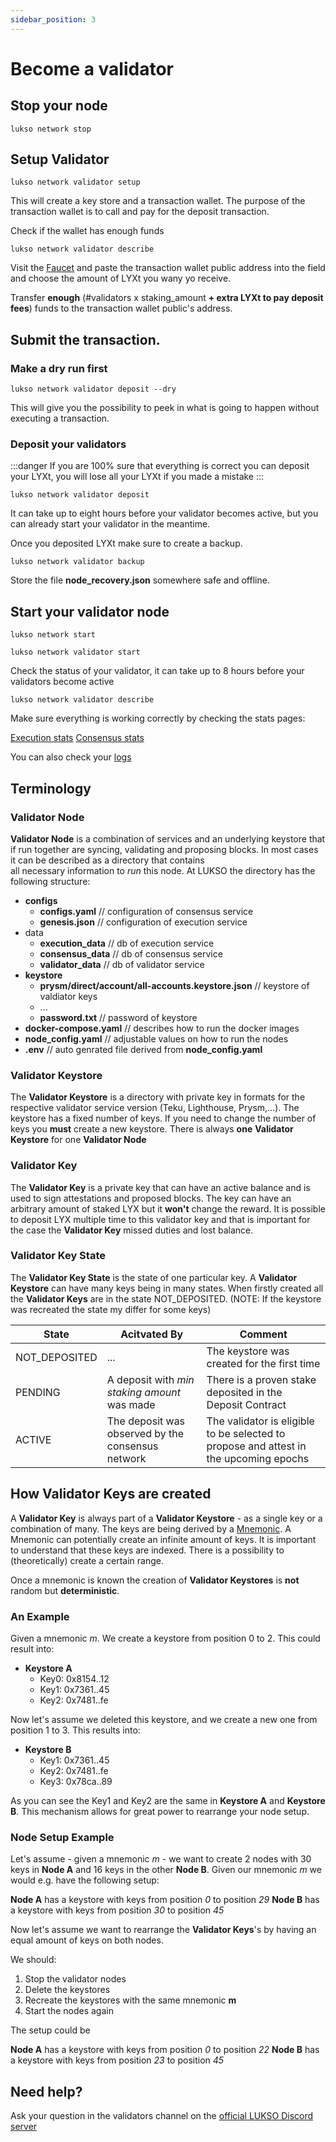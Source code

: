 ```yaml
---
sidebar_position: 3
---
```


# Become a validator

## Stop your node
```
lukso network stop
```

## Setup Validator

 ```
 lukso network validator setup
 ```

 This will create a key store and a transaction wallet. The purpose of the transaction wallet is to call and pay for the deposit transaction. 

Check if the wallet has enough funds

 ```
 lukso network validator describe
 ```

 Visit the [Faucet](https://faucet.l16.lukso.network) and paste the transaction wallet public address into the field and choose the amount of LYXt you wany yo receive.

 Transfer **enough** (#validators x staking_amount **+ extra LYXt to pay deposit fees**) funds to the transaction wallet public's address.

 ## Submit the transaction.

 ### Make a dry run first

 ```
 lukso network validator deposit --dry
 ```

 This will give you the possibility to peek in what is going to happen without executing a transaction.

### Deposit your validators

 :::danger
If you are 100% sure that everything is correct you can deposit your LYXt, you will lose all your LYXt if you made a mistake
 :::

 ```
 lukso network validator deposit
 ```

 It can take up to eight hours before your validator becomes active, but you can already start your validator in the meantime.

 Once you deposited LYXt make sure to create a backup.

 ```
 lukso network validator backup
 ```

 Store the file **node_recovery.json** somewhere safe and offline.

 ## Start your validator node

```
lukso network start
```
```
lukso network validator start
```

Check the status of your validator, it can take up to 8 hours before your validators become active
 ```
 lukso network validator describe
 ```

Make sure everything is working correctly by checking the stats pages:
 
[Execution stats](https://stats.execution.l16.lukso.network)
[Consensus stats](https://stats.execution.l16.lukso.network)

 You can also check your [logs](./l16-logs.md)

 
## Terminology

### Validator Node 

**Validator Node** is a combination of services and an underlying keystore that if run together are 
syncing, validating and proposing blocks. In most cases it can be described as a directory that contains  
all necessary information to *run* this node. At LUKSO the directory has the following structure:

* **configs**
  * **configs.yaml**   // configuration of consensus service
  * **genesis.json**   // configuration of execution service
* data
  * **execution_data**   // db of execution service
  * **consensus_data**   // db of consensus service
  * **validator_data**   // db of validator service
* **keystore** 
  * **prysm/direct/account/all-accounts.keystore.json**     // keystore of valdiator keys
  * ...
  * **password.txt**        // password of keystore
* **docker-compose.yaml** // describes how to run the docker images
* **node_config.yaml**   // adjustable values on how to run the nodes
* **.env**   // auto genrated file derived from **node_config.yaml**


### Validator Keystore

The **Validator Keystore** is a directory with private key in formats for the respective validator service 
version (Teku, Lighthouse, Prysm,...). The keystore has a fixed number of keys. If you need to change
the number of keys you **must** create a new keystore. There is always **one** **Validator Keystore** for
one **Validator Node**

### Validator Key

The **Validator Key** is a private key that can have an active balance and is used to sign attestations
and proposed blocks. The key can have an arbitrary amount of staked LYX but it **won't** change the reward.
It is possible to deposit LYX multiple time to this validator key and that is important for the case the **Validator Key** missed duties and lost balance.

### Validator Key State

The **Validator Key State** is the state of one particular key. A **Validator Keystore** can have many
keys being in many states. When firstly created all the **Validator Keys** are in the state
NOT_DEPOSITED. (NOTE: If the keystore was recreated the state my differ for some keys)

| State         | Acitvated By | Comment |
|---------------|--|---------|
| NOT_DEPOSITED | ... | The keystore was created for the first time        |
| PENDING              | A deposit with *min staking amount* was made | There is a proven stake deposited in the Deposit Contract        |
| ACTIVE              | The deposit was observed by the consensus network |  The validator is eligible to be selected to propose and attest in the upcoming epochs       |

## How Validator Keys are created

A **Validator Key** is always part of a **Validator Keystore** - as a single key or a combination of many. The keys
are being derived by a [Mnemonic](https://wolovim.medium.com/ethereum-201-mnemonics-bb01a9108c38).
A Mnemonic can potentially create an infinite amount of keys. It is important to understand that
these keys are indexed. There is a possibility to (theoretically) create a certain range.

Once a mnemonic is known the creation of **Validator Keystores** is **not** random but **deterministic**.

### An Example

Given a mnemonic *m*. We create a keystore from position 0 to 2. This could result into:

* **Keystore A**
  * Key0: 0x8154..12
  * Key1: 0x7361..45
  * Key2: 0x7481..fe

Now let's assume we deleted this keystore, and we create a new one from position 1 to 3. This results into:

* **Keystore B**
  * Key1: 0x7361..45
  * Key2: 0x7481..fe
  * Key3: 0x78ca..89
  

As you can see the Key1 and Key2 are the same in **Keystore A** and **Keystore B**. This mechanism
allows for great power to rearrange your node setup.

### Node Setup Example

Let's assume - given a mnemonic *m* - we want to create 2 nodes with 30 keys in 
**Node A** and 16 keys in the other **Node B**.  Given our mnemonic *m* we would 
e.g. have the following setup:

**Node A** has a keystore with keys from position *0* to position *29*
**Node B** has a keystore with keys from position *30* to position *45*

Now let's assume we want to rearrange the **Validator Keys**'s by having an equal amount of keys on both nodes.

We should:
  1. Stop the validator nodes
  2. Delete the keystores
  3. Recreate the keystores with the same mnemonic **m**
  4. Start the nodes again

The setup could be

**Node A** has a keystore with keys from position *0* to position *22*
**Node B** has a keystore with keys from position *23* to position *45*

## Need help?

 Ask your question in the validators channel on the [official LUKSO Discord server](https://discord.gg/u7cmyUyw8F)

